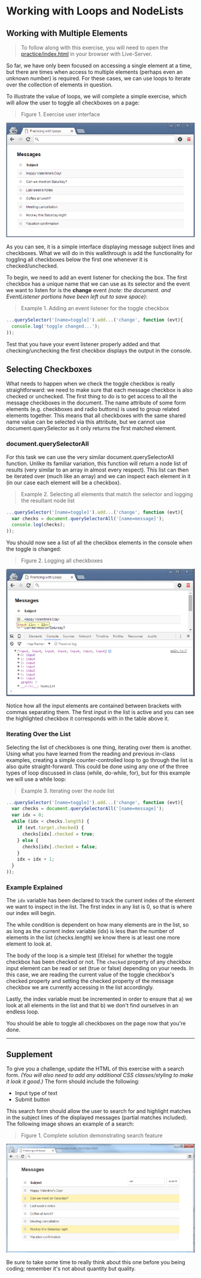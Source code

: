 # Working with Loops and NodeLists

## Working with Multiple Elements

> To follow along with this exercise, you will need to open the [practice/index.html](./practice/index.html) in your browser with Live-Server.

So far, we have only been focused on accessing a single element at a time, but there are times when access to multiple elements (perhaps even an unknown number) is required. For these cases, we can use loops to iterate over the collection of elements in question.

To illustrate the value of loops, we will complete a simple exercise, which will allow the user to toggle all checkboxes on a page:

> Figure 1. Exercise user interface

![](images/fig.1a.png)

As you can see, it is a simple interface displaying message subject lines and checkboxes. What we will do in this walkthrough is add the functionality for toggling all checkboxes below the first one whenever it is checked/unchecked.

To begin, we need to add an event listener for checking the box. The first checkbox has a unique name that we can use as its selector and the event we want to listen for is the **change** event *(note: the document. and EventListener portions have been left out to save space)*:

> Example 1. Adding an event listener for the toggle checkbox

```js
...querySelector('[name=toggle]').add...('change', function (evt){
  console.log('toggle changed...');
));
```

Test that you have your event listener properly added and that checking/unchecking the first checkbox displays the output in the console.

## Selecting Checkboxes

What needs to happen when we check the toggle checkbox is really straightforward: we need to make sure that each message checkbox is also checked or unchecked. The first thing to do is to get access to all the message checkboxes in the document. The name attribute of some form elements (e.g. checkboxes and radio buttons) is used to group related elements together. This means that all checkboxes with the same shared name value can be selected via this attribute, but we cannot use document.querySelector as it only returns the first matched element.


### document.querySelectorAll

For this task we can use the very similar document.querySelectorAll function. Unlike its familiar variation, this function will return a node list of results (very similar to an array in almost every respect). This list can then be iterated over (much like an array) and we can inspect each element in it (in our case each element will be a checkbox).

> Example 2. Selecting all elements that match the selector and logging the resultant node list

```js
...querySelector('[name=toggle]').add...('change', function (evt){
  var checks = document.querySelectorAll('[name=message]');
  console.log(checks);
));
```

You should now see a list of all the checkbox elements in the console when the toggle is changed:

> Figure 2. Logging all checkboxes

![](images/fig.2b.png)

Notice how all the input elements are contained between brackets with commas separating them. The first input in the list is active and you can see the highlighted checkbox it corresponds with in the table above it.

### Iterating Over the List

Selecting the list of checkboxes is one thing, iterating over them is another. Using what you have learned from the reading and previous in-class examples, creating a simple counter-controlled loop to go through the list is also quite straight-forward. This could be done using any one of the three types of loop discussed in class (while, do-while, for), but for this example we will use a while loop:

> Example 3. Iterating over the node list

```js
...querySelector('[name=toggle]').add...('change', function (evt){
  var checks = document.querySelectorAll('[name=message]');
  var idx = 0;
  while (idx < checks.length) {
    if (evt.target.checked) {
      checks[idx].checked = true;
    } else {
      checks[idx].checked = false;
    }
    idx = idx + 1;
  }
));
```

### Example Explained

The `idx` variable has been declared to track the current index of the element we want to inspect in the list. The first index in any list is 0, so that is where our index will begin.

The while condition is dependent on how many elements are in the list, so as long as the current index variable (idx) is less than the number of elements in the list (checks.length) we know there is at least one more element to look at.

The body of the loop is a simple test (if/else) for whether the toggle checkbox has been checked or not. The `checked` property of any checkbox input element can be read or set (true or false) depending on your needs. In this case, we are reading the current value of the toggle checkbox's checked property and setting the checked property of the message checkbox we are currently accessing in the list accordingly.

Lastly, the index variable must be incremented in order to ensure that a) we look at all elements in the list and that b) we don't find ourselves in an endless loop.

You should be able to toggle all checkboxes on the page now that you're done.

----


## Supplement

To give you a challenge, update the HTML of this exercise with a search form. *(You will also need to add any additional CSS classes/styling to make it look it good.)* The form should include the following:

- Input type of text
- Submit button

This search form should allow the user to search for and highlight matches in the subject lines of the displayed messages (partial matches included). The following image shows an example of a search:

> Figure 1. Complete solution demonstrating search feature

![](images/fig.1b.png)

Be sure to take some time to really think about this one before you being coding; remember it's not about quantity but quality.
